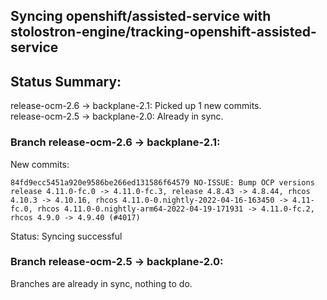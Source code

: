 ## Syncing openshift/assisted-service with stolostron-engine/tracking-openshift-assisted-service

## Status Summary:

release-ocm-2.6 -> backplane-2.1: Picked up 1 new commits.  
release-ocm-2.5 -> backplane-2.0: Already in sync.  

### Branch release-ocm-2.6 -> backplane-2.1:

New commits:

```
84fd9ecc5451a920e9586be266ed131586f64579 NO-ISSUE: Bump OCP versions release 4.11.0-fc.0 -> 4.11.0-fc.3, release 4.8.43 -> 4.8.44, rhcos 4.10.3 -> 4.10.16, rhcos 4.11.0-0.nightly-2022-04-16-163450 -> 4.11-fc.0, rhcos 4.11.0-0.nightly-arm64-2022-04-19-171931 -> 4.11.0-fc.2, rhcos 4.9.0 -> 4.9.40 (#4017)
```

Status: Syncing successful

### Branch release-ocm-2.5 -> backplane-2.0:

Branches are already in sync, nothing to do.
